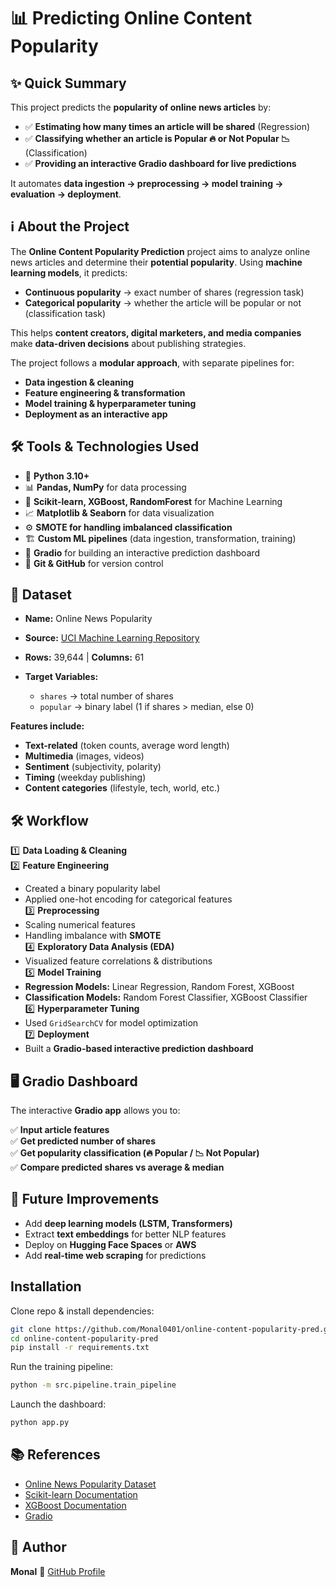 
# 📊 Predicting Online Content Popularity

## ✨ Quick Summary

This project predicts the **popularity of online news articles** by:  

- ✅ **Estimating how many times an article will be shared** (Regression)  
- ✅ **Classifying whether an article is Popular 🔥 or Not Popular 📉** (Classification)  
- ✅ **Providing an interactive Gradio dashboard for live predictions**  

It automates **data ingestion → preprocessing → model training → evaluation → deployment**.

## ℹ️ About the Project

The **Online Content Popularity Prediction** project aims to analyze online news articles and determine their **potential popularity**. Using **machine learning models**, it predicts:

* **Continuous popularity** → exact number of shares (regression task)
* **Categorical popularity** → whether the article will be popular or not (classification task)

This helps **content creators, digital marketers, and media companies** make **data-driven decisions** about publishing strategies.

The project follows a **modular approach**, with separate pipelines for:

* **Data ingestion & cleaning**
* **Feature engineering & transformation**
* **Model training & hyperparameter tuning**
* **Deployment as an interactive app**

## 🛠 Tools & Technologies Used

- 🐍 **Python 3.10+**  
- 📊 **Pandas, NumPy** for data processing  
- 🤖 **Scikit-learn, XGBoost, RandomForest** for Machine Learning  
- 📈 **Matplotlib & Seaborn** for data visualization  
- ⚙️ **SMOTE for handling imbalanced classification**  
- 🏗 **Custom ML pipelines** (data ingestion, transformation, training)  
- 🎨 **Gradio** for building an interactive prediction dashboard  
- 📝 **Git & GitHub** for version control  


## 📂 Dataset

* **Name:** Online News Popularity
* **Source:** [UCI Machine Learning Repository](https://archive.ics.uci.edu/ml/datasets/Online+News+Popularity)
* **Rows:** 39,644 | **Columns:** 61
* **Target Variables:**

  * `shares` → total number of shares
  * `popular` → binary label (1 if shares > median, else 0)

**Features include:**

* **Text-related** (token counts, average word length)
* **Multimedia** (images, videos)
* **Sentiment** (subjectivity, polarity)
* **Timing** (weekday publishing)
* **Content categories** (lifestyle, tech, world, etc.)

## 🛠 Workflow  

1️⃣ **Data Loading & Cleaning**  
2️⃣ **Feature Engineering**  
   - Created a binary popularity label  
   - Applied one-hot encoding for categorical features  
3️⃣ **Preprocessing**  
   - Scaling numerical features  
   - Handling imbalance with **SMOTE**  
4️⃣ **Exploratory Data Analysis (EDA)**  
   - Visualized feature correlations & distributions  
5️⃣ **Model Training**  
   - **Regression Models:** Linear Regression, Random Forest, XGBoost  
   - **Classification Models:** Random Forest Classifier, XGBoost Classifier  
6️⃣ **Hyperparameter Tuning**  
   - Used `GridSearchCV` for model optimization  
7️⃣ **Deployment**  
   - Built a **Gradio-based interactive prediction dashboard**  

## 🖥 Gradio Dashboard

The interactive **Gradio app** allows you to:  

✅ **Input article features**  
✅ **Get predicted number of shares**  
✅ **Get popularity classification (🔥 Popular / 📉 Not Popular)**  
✅ **Compare predicted shares vs average & median**  


## 🔮 Future Improvements

* Add **deep learning models (LSTM, Transformers)**
* Extract **text embeddings** for better NLP features
* Deploy on **Hugging Face Spaces** or **AWS**
* Add **real-time web scraping** for predictions

## Installation

Clone repo & install dependencies:
```bash
git clone https://github.com/Monal0401/online-content-popularity-pred.git
cd online-content-popularity-pred
pip install -r requirements.txt
```

Run the training pipeline:
```bash
python -m src.pipeline.train_pipeline
```

Launch the dashboard:
```bash
python app.py
```

## 📚 References

* [Online News Popularity Dataset](https://archive.ics.uci.edu/ml/datasets/Online+News+Popularity)
* [Scikit-learn Documentation](https://scikit-learn.org/stable/)
* [XGBoost Documentation](https://xgboost.readthedocs.io/)
* [Gradio](https://www.gradio.app/)


## 👤 Author

**Monal**
🔗 [GitHub Profile](https://github.com/Monal0401)



